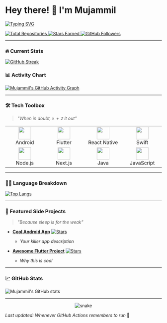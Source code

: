 # Hey there! 👋 I'm Mujammil

[![Typing SVG](https://readme-typing-svg.demolab.com?font=Fira+Code&pause=1000&color=22F769&width=435&lines=Code-slinging+Android+dev;Flutter+enthusiast;React%2FNextJS+dabbler;Swift+newbie;Professional+coffee+consumer)](https://git.io/typing-svg)

<p align="left">
  <a href="https://github.com/Mujammil-ios?tab=repositories">
    <img src="https://img.shields.io/badge/Repositories-%2300f2ff?style=flat&logo=github&logoColor=white" alt="Total Repositories">
  </a>
  <a href="https://github.com/Mujammil-ios?tab=stars">
    <img src="https://img.shields.io/badge/My%20Stars-%23ffd700?style=flat&logo=github&logoColor=black" alt="Stars Earned">
  </a>
  <a href="https://github.com/Mujammil-ios?tab=followers">
    <img src="https://img.shields.io/github/followers/Mujammil-ios?color=lightgray&style=flat" alt="GitHub Followers">
  </a>
</p>

---

### 🔥 **Current Stats** 
[![GitHub Streak](https://github-readme-streak-stats.herokuapp.com/?user=Mujammil-ios&theme=dark&hide_border=true)](https://git.io/streak-stats)

### 📊 **Activity Chart**
[![Mujammil's GitHub Activity Graph](https://github-readme-activity-graph.vercel.app/graph?username=Mujammil-ios&theme=react-dark&hide_border=true)](https://github.com/ashutosh00710/github-readme-activity-graph)

---

### 🛠️ **Tech Toolbox**
> *"When in doubt, `⌘ + Z` it out"*

<table>
  <tr>
    <td align="center" width="110">
      <img src="https://cdn.jsdelivr.net/gh/devicons/devicon/icons/android/android-original.svg" width="40"/>
      <br>Android
    </td>
    <td align="center" width="110">
      <img src="https://cdn.jsdelivr.net/gh/devicons/devicon/icons/flutter/flutter-original.svg" width="40"/>
      <br>Flutter
    </td>
    <td align="center" width="110">
      <img src="https://cdn.jsdelivr.net/gh/devicons/devicon/icons/react/react-original.svg" width="40"/>
      <br>React Native
    </td>
    <td align="center" width="110">
      <img src="https://cdn.jsdelivr.net/gh/devicons/devicon/icons/swift/swift-original.svg" width="40"/>
      <br>Swift
    </td>
  </tr>
  <tr>
    <td align="center" width="110">
      <img src="https://cdn.jsdelivr.net/gh/devicons/devicon/icons/nodejs/nodejs-original.svg" width="40"/>
      <br>Node.js
    </td>
    <td align="center" width="110">
      <img src="https://cdn.jsdelivr.net/gh/devicons/devicon/icons/nextjs/nextjs-original.svg" width="40"/>
      <br>Next.js
    </td>
    <td align="center" width="110">
      <img src="https://cdn.jsdelivr.net/gh/devicons/devicon/icons/java/java-original.svg" width="40"/>
      <br>Java
    </td>
    <td align="center" width="110">
      <img src="https://cdn.jsdelivr.net/gh/devicons/devicon/icons/javascript/javascript-original.svg" width="40"/>
      <br>JavaScript
    </td>
  </tr>
</table>

---

### 👨‍💻 **Language Breakdown**
[![Top Langs](https://github-readme-stats.vercel.app/api/top-langs/?username=Mujammil-ios&layout=compact&theme=vision-friendly-dark&hide_border=true)](https://github.com/anuraghazra/github-readme-stats)

---

### 🌟 **Featured Side Projects**
> *"Because sleep is for the weak"*

- [**Cool Android App**](https://github.com/Mujammil-ios/...) 
  [![Stars](https://img.shields.io/github/stars/Mujammil-ios/...?color=yellow)]()
  - *Your killer app description*
  
- [**Awesome Flutter Project**](https://github.com/Mujammil-ios/...)
  [![Stars](https://img.shields.io/github/stars/Mujammil-ios/...?color=yellow)]()
  - *Why this is cool*

---

### 📈 **GitHub Stats**
![Mujammil's GitHub stats](https://github-readme-stats.vercel.app/api?username=Mujammil-ios&show_icons=true&theme=vision-friendly-dark&hide_border=true)

---

<p align="center">
  <img src="https://github.com/Mujammil-ios/Mujammil-ios/blob/output/github-contribution-grid-snake.svg" alt="snake" />
</p>

*Last updated: Whenever GitHub Actions remembers to run* 🦥
